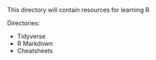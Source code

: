This directory will contain resources for learning R

Directories:
* Tidyverse
* R Markdown
* Cheatsheets
